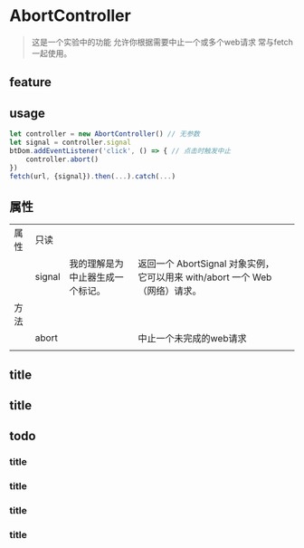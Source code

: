 # AbortController
> 这是一个实验中的功能
> 允许你根据需要中止一个或多个web请求
> 常与fetch一起使用。

## feature
## usage
```js
let controller = new AbortController() // 无参数
let signal = controller.signal
btDom.addEventListener('click', () => { // 点击时触发中止
    controller.abort()
})
fetch(url, {signal}).then(...).catch(...)
```

## 属性
||||||
|-|-|-|-|-|
|属性|只读||||
||signal|我的理解是为中止器生成一个标记。|返回一个 AbortSignal 对象实例，它可以用来 with/abort 一个 Web（网络）请求。||
|方法|||||
||abort||中止一个未完成的web请求||
||||||

## title
## title
## todo
### title
### title
### title
### title